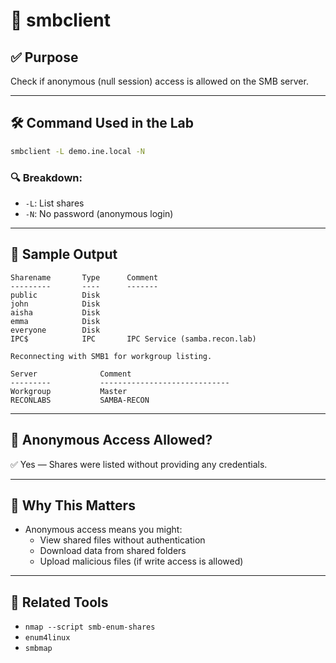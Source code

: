 # 📂 smbclient

## ✅ Purpose
Check if anonymous (null session) access is allowed on the SMB server.

---

## 🛠️ Command Used in the Lab
```bash
smbclient -L demo.ine.local -N
```

### 🔍 Breakdown:
- `-L`: List shares
- `-N`: No password (anonymous login)

---

## 📸 Sample Output
```
Sharename       Type      Comment
---------       ----      -------
public          Disk      
john            Disk      
aisha           Disk      
emma            Disk      
everyone        Disk      
IPC$            IPC       IPC Service (samba.recon.lab)

Reconnecting with SMB1 for workgroup listing.

Server              Comment
---------           -----------------------------
Workgroup           Master
RECONLABS           SAMBA-RECON
```

---

## 🔐 Anonymous Access Allowed?
✅ Yes — Shares were listed without providing any credentials.

---

## 🎯 Why This Matters
- Anonymous access means you might:
  - View shared files without authentication
  - Download data from shared folders
  - Upload malicious files (if write access is allowed)

---

## 🔧 Related Tools
- `nmap --script smb-enum-shares`
- `enum4linux`
- `smbmap`

